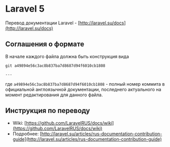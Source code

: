 Laravel 5
====

Перевод документации Laravel - [http://laravel.su/docs](http://laravel.su/docs)

## Соглашения о формате

В начале каждого файла должна быть конструкция вида 

	git a49894e56c3ac8b837ba7d8687d94f6010cb1808

	---

где `a49894e56c3ac8b837ba7d8687d94f6010cb1808` - полный номер коммита в официальной англоязычной документации, последнего актуального на момент редактирования для данного файла. 

## Инструкция по переводу

- Wiki: [https://github.com/LaravelRUS/docs/wiki](https://github.com/LaravelRUS/docs/wiki)
- Подробнее: [http://laravel.su/articles/rus-documentation-contribution-guide](http://laravel.su/articles/rus-documentation-contribution-guide)
